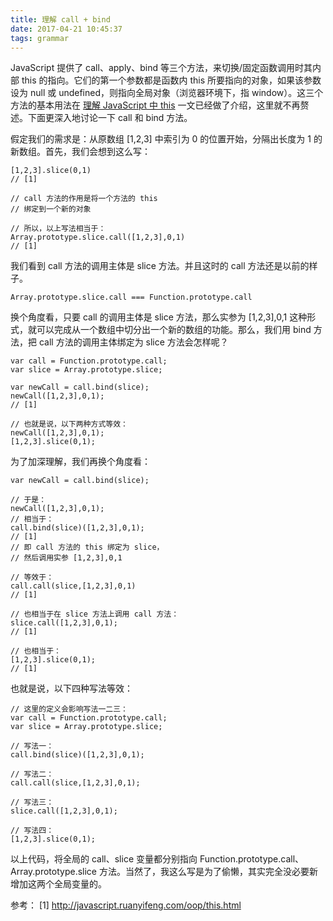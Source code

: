 ```yaml
---
title: 理解 call + bind
date: 2017-04-21 10:45:37
tags: grammar
---
```


JavaScript 提供了 call、apply、bind 等三个方法，来切换/固定函数调用时其内部 this 的指向。它们的第一个参数都是函数内 this 所要指向的对象，如果该参数设为 null 或 undefined，则指向全局对象（浏览器环境下，指 window）。这三个方法的基本用法在 [理解 JavaScript 中 this](http://nanchao.win/2016/11/02/this/) 一文已经做了介绍，这里就不再赘述。下面更深入地讨论一下 call 和 bind 方法。

<!-- more -->

假定我们的需求是：从原数组 [1,2,3] 中索引为 0 的位置开始，分隔出长度为 1 的新数组。首先，我们会想到这么写：

```
[1,2,3].slice(0,1)
// [1]

// call 方法的作用是将一个方法的 this 
// 绑定到一个新的对象

// 所以，以上写法相当于：
Array.prototype.slice.call([1,2,3],0,1)
// [1]
```

我们看到 call 方法的调用主体是 slice 方法。并且这时的 call 方法还是以前的样子。

```
Array.prototype.slice.call === Function.prototype.call
```

换个角度看，只要 call 的调用主体是 slice 方法，那么实参为 [1,2,3],0,1 这种形式，就可以完成从一个数组中切分出一个新的数组的功能。那么，我们用 bind 方法，把 call 方法的调用主体绑定为 slice 方法会怎样呢？

```
var call = Function.prototype.call;
var slice = Array.prototype.slice;

var newCall = call.bind(slice);
newCall([1,2,3],0,1);
// [1]

// 也就是说，以下两种方式等效：
newCall([1,2,3],0,1);
[1,2,3].slice(0,1);
```

为了加深理解，我们再换个角度看：

```
var newCall = call.bind(slice);

// 于是：
newCall([1,2,3],0,1);
// 相当于：
call.bind(slice)([1,2,3],0,1);
// [1]
// 即 call 方法的 this 绑定为 slice，
// 然后调用实参 [1,2,3],0,1

// 等效于：
call.call(slice,[1,2,3],0,1)
// [1]

// 也相当于在 slice 方法上调用 call 方法：
slice.call([1,2,3],0,1);
// [1]

// 也相当于：
[1,2,3].slice(0,1);
// [1]
```

也就是说，以下四种写法等效：

```
// 这里的定义会影响写法一二三：
var call = Function.prototype.call;
var slice = Array.prototype.slice;

// 写法一：
call.bind(slice)([1,2,3],0,1);

// 写法二：
call.call(slice,[1,2,3],0,1);

// 写法三：
slice.call([1,2,3],0,1);

// 写法四：
[1,2,3].slice(0,1);
```

以上代码，将全局的 call、slice 变量都分别指向 Function.prototype.call、Array.prototype.slice 方法。当然了，我这么写是为了偷懒，其实完全没必要新增加这两个全局变量的。










参考：
[1] http://javascript.ruanyifeng.com/oop/this.html